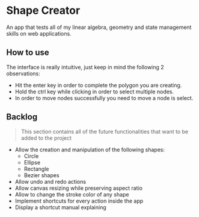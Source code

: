 # Shape Creator

An app that tests all of my linear algebra, geometry and state management skills on web applications.

## How to use

The interface is really intuitive, just keep in mind the following 2 observations:

- Hit the enter key in order to complete the polygon you are creating.
- Hold the ctrl key while clicking in order to select multiple nodes.
- In order to move nodes successfully you need to move a node is select.

## Backlog

> This section contains all of the future functionalities that want to be added to the project

- Allow the creation and manipulation of the following shapes:
  - Circle
  - Ellipse
  - Rectangle
  - Bezier shapes
- Allow undo and redo actions
- Allow canvas resizing while preserving aspect ratio
- Allow to change the stroke color of any shape
- Implement shortcuts for every action inside the app
- Display a shortcut manual explaining

